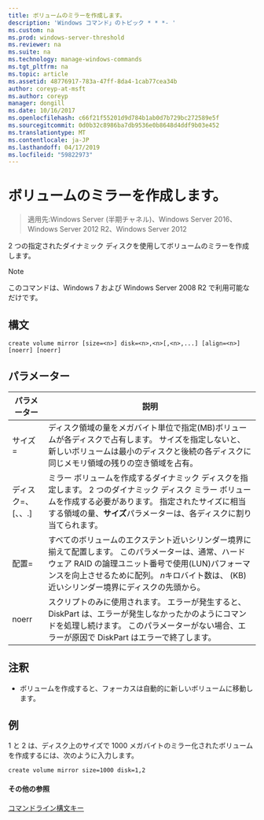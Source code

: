 ```yaml
---
title: ボリュームのミラーを作成します。
description: 'Windows コマンド」のトピック * * *- '
ms.custom: na
ms.prod: windows-server-threshold
ms.reviewer: na
ms.suite: na
ms.technology: manage-windows-commands
ms.tgt_pltfrm: na
ms.topic: article
ms.assetid: 48776917-783a-47ff-8da4-1cab77cea34b
author: coreyp-at-msft
ms.author: coreyp
manager: dongill
ms.date: 10/16/2017
ms.openlocfilehash: c66f21f55201d9d784b1ab0d7b729bc272589e5f
ms.sourcegitcommit: 0d0b32c8986ba7db9536e0b8648d4ddf9b03e452
ms.translationtype: MT
ms.contentlocale: ja-JP
ms.lasthandoff: 04/17/2019
ms.locfileid: "59822973"
---
```

# <a name="create-volume-mirror"></a>ボリュームのミラーを作成します。

>適用先:Windows Server (半期チャネル)、Windows Server 2016、Windows Server 2012 R2、Windows Server 2012

2 つの指定されたダイナミック ディスクを使用してボリュームのミラーを作成します。  
  
> [!NOTE]  
> このコマンドは、Windows 7 および Windows Server 2008 R2 で利用可能なだけです。  
  
  
  
## <a name="syntax"></a>構文  
  
```  
create volume mirror [size=<n>] disk=<n>,<n>[,<n>,...] [align=<n>] [noerr] [noerr]  
```  
  
## <a name="parameters"></a>パラメーター  
  
|パラメーター|説明|  
|-------|--------|  
|サイズ\=<n>|ディスク領域の量をメガバイト単位で指定\(MB\)ボリュームが各ディスクで占有します。 サイズを指定しないと、新しいボリュームは最小のディスクと後続の各ディスクに同じメモリ領域の残りの空き領域を占有。|  
|ディスク\=<n>、<n>\[、<n>、.\]|ミラー ボリュームを作成するダイナミック ディスクを指定します。 2 つのダイナミック ディスク ミラー ボリュームを作成する必要があります。 指定されたサイズに相当する領域の量、**サイズ**パラメーターは、各ディスクに割り当てられます。|  
|配置\=<n>|すべてのボリュームのエクステント近いシリンダー境界に揃えて配置します。 このパラメーターは、通常、ハードウェア RAID の論理ユニット番号で使用\(LUN\)パフォーマンスを向上させるために配列。 *n*キロバイト数は、 \(KB\)近いシリンダー境界にディスクの先頭から。|  
|noerr|スクリプトのみに使用されます。 エラーが発生すると、DiskPart は、エラーが発生しなかったかのようにコマンドを処理し続けます。 このパラメーターがない場合、エラーが原因で DiskPart はエラーで終了します。|  
  
## <a name="remarks"></a>注釈  
  
-   ボリュームを作成すると、フォーカスは自動的に新しいボリュームに移動します。  
  
## <a name="BKMK_examples"></a>例  
1 と 2 は、ディスク上のサイズで 1000 メガバイトのミラー化されたボリュームを作成するには、次のように入力します。  
  
```  
create volume mirror size=1000 disk=1,2  
```  
  
#### <a name="additional-references"></a>その他の参照  
[コマンドライン構文キー](command-line-syntax-key.md)  
  

  

